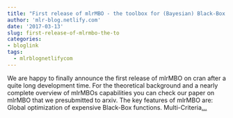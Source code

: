 ```yaml
---
title: "First release of mlrMBO - the toolbox for (Bayesian) Black-Box Optimization"
author: 'mlr-blog.netlify.com'
date: '2017-03-13'
slug: first-release-of-mlrmbo-the-to
categories:
- bloglink
tags:
  - mlrblognetlifycom
---
```


We are happy to finally announce the first release of mlrMBO on cran after a quite long development time. For the theoretical background and a nearly complete overview of mlrMBOs capabilities you can check our paper on mlrMBO that we presubmitted to arxiv. The key features of mlrMBO are: Global optimization of expensive Black-Box functions. Multi-Criteria[... <i class="fas fa-external-link-alt"></i>](https://mlr-blog.netlify.com/post/2017-03-13-first_release_of_mlrmbo_the_toolbox_for_bayesian_black_box_optimization/)

